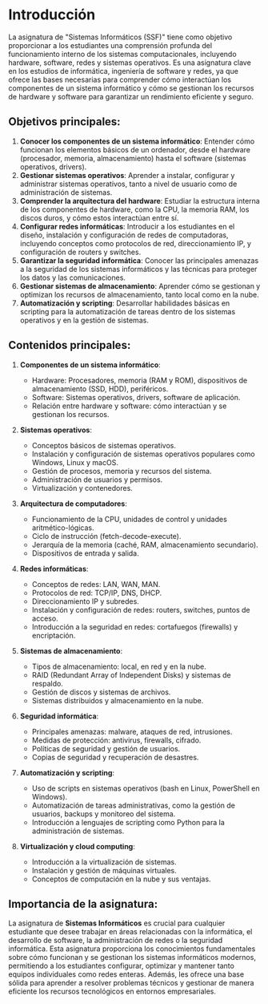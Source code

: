 # Introducción

La asignatura de "Sistemas Informáticos (SSF)" tiene como objetivo proporcionar a los estudiantes una comprensión profunda del funcionamiento interno de los sistemas computacionales, incluyendo hardware, software, redes y sistemas operativos. Es una asignatura clave en los estudios de informática, ingeniería de software y redes, ya que ofrece las bases necesarias para comprender cómo interactúan los componentes de un sistema informático y cómo se gestionan los recursos de hardware y software para garantizar un rendimiento eficiente y seguro.

## Objetivos principales:
1. **Conocer los componentes de un sistema informático**: Entender cómo funcionan los elementos básicos de un ordenador, desde el hardware (procesador, memoria, almacenamiento) hasta el software (sistemas operativos, drivers).
2. **Gestionar sistemas operativos**: Aprender a instalar, configurar y administrar sistemas operativos, tanto a nivel de usuario como de administración de sistemas.
3. **Comprender la arquitectura del hardware**: Estudiar la estructura interna de los componentes de hardware, como la CPU, la memoria RAM, los discos duros, y cómo estos interactúan entre sí.
4. **Configurar redes informáticas**: Introducir a los estudiantes en el diseño, instalación y configuración de redes de computadoras, incluyendo conceptos como protocolos de red, direccionamiento IP, y configuración de routers y switches.
5. **Garantizar la seguridad informática**: Conocer las principales amenazas a la seguridad de los sistemas informáticos y las técnicas para proteger los datos y las comunicaciones.
6. **Gestionar sistemas de almacenamiento**: Aprender cómo se gestionan y optimizan los recursos de almacenamiento, tanto local como en la nube.
7. **Automatización y scripting**: Desarrollar habilidades básicas en scripting para la automatización de tareas dentro de los sistemas operativos y en la gestión de sistemas.

## Contenidos principales:
1. **Componentes de un sistema informático**:
   - Hardware: Procesadores, memoria (RAM y ROM), dispositivos de almacenamiento (SSD, HDD), periféricos.
   - Software: Sistemas operativos, drivers, software de aplicación.
   - Relación entre hardware y software: cómo interactúan y se gestionan los recursos.

2. **Sistemas operativos**:
   - Conceptos básicos de sistemas operativos.
   - Instalación y configuración de sistemas operativos populares como Windows, Linux y macOS.
   - Gestión de procesos, memoria y recursos del sistema.
   - Administración de usuarios y permisos.
   - Virtualización y contenedores.

3. **Arquitectura de computadores**:
   - Funcionamiento de la CPU, unidades de control y unidades aritmético-lógicas.
   - Ciclo de instrucción (fetch-decode-execute).
   - Jerarquía de la memoria (caché, RAM, almacenamiento secundario).
   - Dispositivos de entrada y salida.

4. **Redes informáticas**:
   - Conceptos de redes: LAN, WAN, MAN.
   - Protocolos de red: TCP/IP, DNS, DHCP.
   - Direccionamiento IP y subredes.
   - Instalación y configuración de redes: routers, switches, puntos de acceso.
   - Introducción a la seguridad en redes: cortafuegos (firewalls) y encriptación.

5. **Sistemas de almacenamiento**:
   - Tipos de almacenamiento: local, en red y en la nube.
   - RAID (Redundant Array of Independent Disks) y sistemas de respaldo.
   - Gestión de discos y sistemas de archivos.
   - Sistemas distribuidos y almacenamiento en la nube.

6. **Seguridad informática**:
   - Principales amenazas: malware, ataques de red, intrusiones.
   - Medidas de protección: antivirus, firewalls, cifrado.
   - Políticas de seguridad y gestión de usuarios.
   - Copias de seguridad y recuperación de desastres.

7. **Automatización y scripting**:
   - Uso de scripts en sistemas operativos (bash en Linux, PowerShell en Windows).
   - Automatización de tareas administrativas, como la gestión de usuarios, backups y monitoreo del sistema.
   - Introducción a lenguajes de scripting como Python para la administración de sistemas.

8. **Virtualización y cloud computing**:
   - Introducción a la virtualización de sistemas.
   - Instalación y gestión de máquinas virtuales.
   - Conceptos de computación en la nube y sus ventajas.

## Importancia de la asignatura:
La asignatura de **Sistemas Informáticos** es crucial para cualquier estudiante que desee trabajar en áreas relacionadas con la informática, el desarrollo de software, la administración de redes o la seguridad informática. Esta asignatura proporciona los conocimientos fundamentales sobre cómo funcionan y se gestionan los sistemas informáticos modernos, permitiendo a los estudiantes configurar, optimizar y mantener tanto equipos individuales como redes enteras. Además, les ofrece una base sólida para aprender a resolver problemas técnicos y gestionar de manera eficiente los recursos tecnológicos en entornos empresariales.